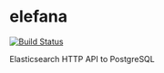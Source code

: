 # elefana

[![Build Status](https://travis-ci.org/elefana/elefana.svg?branch=master)](https://travis-ci.org/elefana/elefana)

Elasticsearch HTTP API to PostgreSQL
